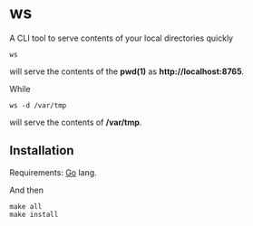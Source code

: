 # ws

A CLI tool to serve contents of your local directories quickly

    ws

will serve the contents of the **pwd(1)** as **http://localhost:8765**.

While

    ws -d /var/tmp

will serve the contents of **/var/tmp**.

## Installation

Requirements: [Go][go] lang.

And then

    make all
    make install

[go]: http://golang.org/
